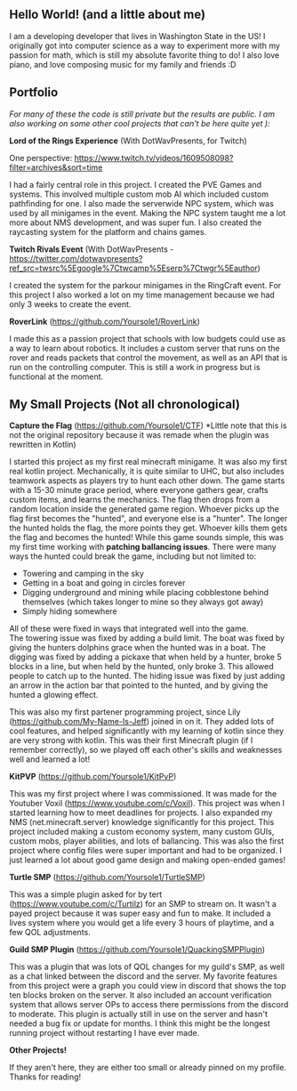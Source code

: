 ## Hello World! (and a little about me)

I am a developing developer that lives in Washington State in the US!  I originally got into computer science as a way to experiment more with my passion for math, which is still my absolute favorite thing to do!  I also love piano, and love composing music for my family and friends :D

## Portfolio
*For many of these the code is still private but the results are public.  I am also working on some other cool projects that can't be here quite yet ):*

**Lord of the Rings Experience** (With DotWavPresents, for Twitch)

One perspective: https://www.twitch.tv/videos/1609508098?filter=archives&sort=time

I had a fairly central role in this project.  I created the PVE Games and systems.  This involved multiple custom mob AI which included custom pathfinding for one. I also made the serverwide NPC system, which was used by all minigames in the event.  Making the NPC system taught me a lot more about NMS development, and was super fun. I also created the raycasting system for the platform and chains games.

**Twitch Rivals Event** (With DotWavPresents - https://twitter.com/dotwavpresents?ref_src=twsrc%5Egoogle%7Ctwcamp%5Eserp%7Ctwgr%5Eauthor)

I created the system for the parkour minigames in the RingCraft event.  For this project I also worked a lot on my time management because we had only 3 weeks to create the event.

**RoverLink** (https://github.com/Yoursole1/RoverLink)

I made this as a passion project that schools with low budgets could use as a way to learn about robotics.  It includes a custom server that runs on the rover and reads packets that control the movement, as well as an API that is run on the controlling computer.  This is still a work in progress but is functional at the moment. 

## My Small Projects (Not all chronological)

**Capture the Flag** (https://github.com/Yoursole1/CTF)
*Little note that this is not the original repository because it was remade when the plugin was rewritten in Kotlin)

I started this project as my first real minecraft minigame.  It was also my first real kotlin project.  Mechanically, it is quite similar to UHC, but also includes teamwork aspects as players try to hunt each other down.  The game starts with a 15-30 minute grace period, where everyone gathers gear, crafts custom items, and learns the mechanics.  The flag then drops from a random location inside the generated game region.  Whoever picks up the flag first becomes the "hunted", and everyone else is a "hunter".  The longer the hunted holds the flag, the more points they get.  Whoever kills them gets the flag and becomes the hunted!  While this game sounds simple, this was my first time working with **patching ballancing issues**.  There were many ways the hunted could break the game, including but not limited to:
- Towering and camping in the sky
- Getting in a boat and going in circles forever
- Digging underground and mining while placing cobblestone behind themselves (which takes longer to mine so they always got away)
- Simply hiding somewhere

All of these were fixed in ways that integrated well into the game.  
The towering issue was fixed by adding a build limit.  The boat was fixed by giving the hunters dolphins grace when the hunted was in a boat.  The digging was fixed by adding a pickaxe that when held by a hunter, broke 5 blocks in a line, but when held by the hunted, only broke 3.  This allowed people to catch up to the hunted.  The hiding issue was fixed by just adding an arrow in the action bar that pointed to the hunted, and by giving the hunted a glowing effect.  

This was also my first partener programming project, since Lily (https://github.com/My-Name-Is-Jeff) joined in on it.  They added lots of cool features, and helped significantly with my learning of kotlin since they are very strong with kotlin.  This was their first Minecraft plugin (if I remember correctly), so we played off each other's skills and weaknesses well and learned a lot!

**KitPVP** (https://github.com/Yoursole1/KitPvP)

This was my first project where I was commissioned.  It was made for the Youtuber Voxil (https://www.youtube.com/c/Voxil).  This project was when I started learning how to meet deadlines for projects.  I also expanded my NMS (net.minecraft.server) knowledge significantly for this project.  This project included making a custom economy system, many custom GUIs, custom mobs, player abilities, and lots of ballancing.  This was also the first project where config files were super important and had to be organized.  I just learned a lot about good game design and making open-ended games!

**Turtle SMP** (https://github.com/Yoursole1/TurtleSMP)

This was a simple plugin asked for by tert (https://www.youtube.com/c/Turtilz) for an SMP to stream on.  It wasn't a payed project because it was super easy and fun to make.  It included a lives system where you would get a life every 3 hours of playtime, and a few QOL adjustments.  

**Guild SMP Plugin** (https://github.com/Yoursole1/QuackingSMPPlugin)

This was a plugin that was lots of QOL changes for my guild's SMP, as well as a chat linked between the discord and the server.  My favorite features from this project were a graph you could view in discord that shows the top ten blocks broken on the server.  It also included an account verification system that allows server OPs to access there permissions from the discord to moderate.  This plugin is actually still in use on the server and hasn't needed a bug fix or update for months.  I think this might be the longest running project without restarting I have ever made. 

**Other Projects!**

If they aren't here, they are either too small or already pinned on my profile.  Thanks for reading!
